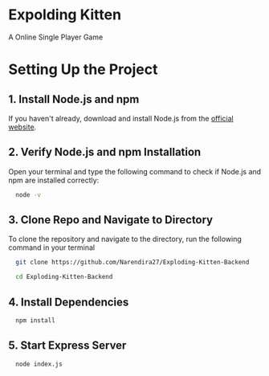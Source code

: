 # Expolding Kitten

A Online Single Player Game

# Setting Up the Project

## 1. Install Node.js and npm

If you haven't already, download and install Node.js from the [official website](https://nodejs.org/).

## 2. Verify Node.js and npm Installation

Open your terminal and type the following command to check if Node.js and npm are installed correctly:

```bash
  node -v
```

## 3. Clone Repo and Navigate to Directory

To clone the repository and navigate to the directory, run the following command in your terminal

```bash
  git clone https://github.com/Narendira27/Exploding-Kitten-Backend
```

```bash
  cd Exploding-Kitten-Backend
```

## 4. Install Dependencies

```bash
  npm install
```

## 5. Start Express Server

```bash
  node index.js
```
